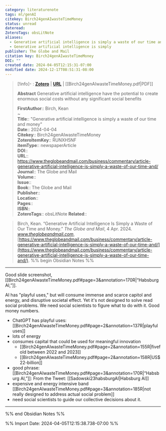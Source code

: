 ```yaml
---
category: literaturenote
tags: ml/genAI
citekey: Birch24genAIwasteTimeMoney
status: unread
dateread: 
ZoteroTags: obsLitNote
aliases:
  - Generative artificial intelligence is simply a waste of our time and money
  - Generative artificial intelligence is simply
publisher: The Globe and Mail
citation key: Birch24genAIwasteTimeMoney
DOI: ""
created date: 2024-04-05T12:15:31-07:00
modified date: 2024-12-17T08:51:31-08:00
---
```


> [!info]- : [**Zotero**](zotero://select/library/items/RUNXH5NF)   | [**URL**](https://www.theglobeandmail.com/business/commentary/article-generative-artificial-intelligence-is-simply-a-waste-of-our-time-and/) | [[Birch24genAIwasteTimeMoney.pdf|PDF]]
>
> 
> **Abstract**
> Generative artificial intelligence have the potential to create enormous social costs without any significant social benefits
> 
> 
> **FirstAuthor**:: Birch, Kean  
~    
> **Title**:: "Generative artificial intelligence is simply a waste of our time and money"  
> **Date**:: 2024-04-04  
> **Citekey**:: Birch24genAIwasteTimeMoney  
> **ZoteroItemKey**:: RUNXH5NF  
> **itemType**:: newspaperArticle  
> **DOI**::   
> **URL**:: https://www.theglobeandmail.com/business/commentary/article-generative-artificial-intelligence-is-simply-a-waste-of-our-time-and/  
> **Journal**:: The Globe and Mail  
> **Volume**::   
> **Issue**::   
> **Book**:: The Globe and Mail  
> **Publisher**::   
> **Location**::    
> **Pages**::   
> **ISBN**::   
> **ZoteroTags**:: obsLitNote
>**Related**:: 

> Birch, Kean. “Generative Artificial Intelligence Is Simply a Waste of Our Time and Money.” _The Globe and Mail_, 4 Apr. 2024. _www.theglobeandmail.com_, [https://www.theglobeandmail.com/business/commentary/article-generative-artificial-intelligence-is-simply-a-waste-of-our-time-and/](https://www.theglobeandmail.com/business/commentary/article-generative-artificial-intelligence-is-simply-a-waste-of-our-time-and/).
%% begin Obsidian Notes %%
___

Good slide screenshot, [[Birch24genAIwasteTimeMoney.pdf#page=3&annotation=170R|“Habsburg AI,”]].

AI has "playful uses," but will consume immense and scarce capitol and energy, and disruptive societal effect.  Yet it's not designed to solve read social problems.  We need social scientists to figure what to do with it.  Good money numbers.

- ChatGPT has playful uses: [[Birch24genAIwasteTimeMoney.pdf#page=2&annotation=137R|playful uses]]
- lots of energy
- consumes capital that could be used for meaningful innovation
	- [[Birch24genAIwasteTimeMoney.pdf#page=2&annotation=155R|fivefold between 2022 and 2023]]
	- [[Birch24genAIwasteTimeMoney.pdf#page=2&annotation=158R|US$22-billion]]
- good phrase: [[Birch24genAIwasteTimeMoney.pdf#page=3&annotation=170R|“Habsburg AI,”]]: From the Tweet: [[Sadowski23habsburgAI|Habsburg AI]]
- expensive and energy intensive band [[Birch24genAIwasteTimeMoney.pdf#page=3&annotation=185R|not really designed to address actual social problem]]
- need social scientists to guide our collective decisions about it.
___
%% end Obsidian Notes %%



%% Import Date: 2024-04-05T12:15:38.738-07:00 %%
